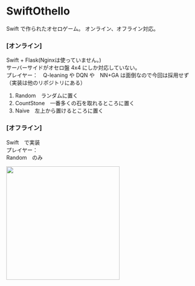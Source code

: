 # SwiftOthello

Swift で作られたオセロゲーム。
オンライン、オフライン対応。

### [オンライン]
Swift + Flask(Nginxは使っていません。)  
サーバーサイドがオセロ盤 4x4 にしか対応していない。  
プレイヤー：　Q-leaning や DQN や　NN+GA は面倒なので今回は採用せず　（実装は他のリポジトリにある）  
1. Random　ランダムに置く  
2. CountStone　一番多くの石を取れるところに置く  
3. Naive　左上から置けるところに置く  

### [オフライン]
Swift　で実装  
プレイヤー：  
Random　のみ

<img src="https://user-images.githubusercontent.com/46663023/55683461-1df5ac80-597b-11e9-94fb-799a14d881d2.gif" width="300px">
